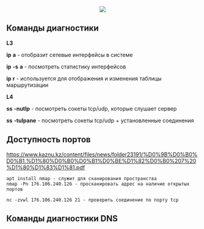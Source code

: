 <p align="center">
<image src="https://github.com/LLlMEJIb87/LINUX/blob/main/%D0%A1%D0%B5%D1%82%D1%8C/picture/interface.PNG">
</p>

## Команды диагностики

**L3**   

**ip** **a** - отобразит сетевые интерфейсы в системе  

**ip** **-s** **a** - посмотреть статистику интерфейсов

**ip** **r** - используется для отображения и изменения таблицы маршрутизации
   
**L4**   

**ss** **-nutlp** - посмотреть сокеты tcp/udp, которые слушает сервер     

 **ss** **-tulpane** - посмотреть сокеты tcp/udp + установленные соединения

## Доступность портов
https://www.kaznu.kz/content/files/news/folder23191/%D0%9B%D0%B0%D0%B1.%D1%80%D0%B0%D0%B1%D0%BE%D1%82%D0%B0%207%20%D1%80%D1%83%D1%81.pdf
```
apt install nmap - служит для сканирования пространства  
nmap -Pn 176.106.240.126 - просканировать адрес на наличие открытых портов
```

```
nc -zvwl 176.106.240.126 21 - проверить соединение по порту tcp
```

## Команды диагностики DNS
